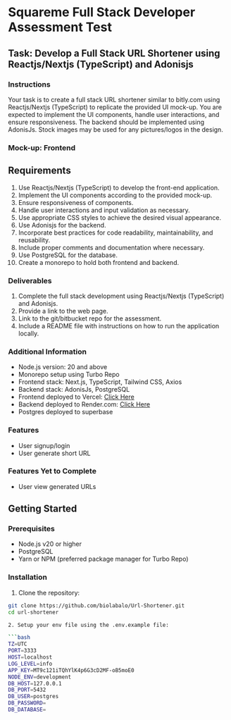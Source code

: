 # Squareme Full Stack Developer Assessment Test

## Task: Develop a Full Stack URL Shortener using Reactjs/Nextjs (TypeScript) and Adonisjs

### Instructions

Your task is to create a full stack URL shortener similar to bitly.com using Reactjs/Nextjs (TypeScript) to replicate the provided UI mock-up. You are expected to implement the UI components, handle user interactions, and ensure responsiveness. The backend should be implemented using AdonisJs. Stock images may be used for any pictures/logos in the design.

### Mock-up: Frontend

## Requirements

1. Use Reactjs/Nextjs (TypeScript) to develop the front-end application.
2. Implement the UI components according to the provided mock-up.
3. Ensure responsiveness of components.
4. Handle user interactions and input validation as necessary.
5. Use appropriate CSS styles to achieve the desired visual appearance.
6. Use Adonisjs for the backend.
7. Incorporate best practices for code readability, maintainability, and reusability.
8. Include proper comments and documentation where necessary.
9. Use PostgreSQL for the database.
10. Create a monorepo to hold both frontend and backend.

### Deliverables

1. Complete the full stack development using Reactjs/Nextjs (TypeScript) and Adonisjs.
2. Provide a link to the web page.
3. Link to the git/bitbucket repo for the assessment.
4. Include a README file with instructions on how to run the application locally.

### Additional Information

- Node.js version: 20 and above
- Monorepo setup using Turbo Repo
- Frontend stack: Next.js, TypeScript, Tailwind CSS, Axios
- Backend stack: AdonisJs, PostgreSQL
- Frontend deployed to Vercel: [Click Here](#)
- Backend deployed to Render.com: [Click Here](https://url-shortener-959j.onrender.com)
- Postgres deployed to superbase 
### Features

- User signup/login
- User generate short URL

### Features Yet to Complete

- User view generated URLs

## Getting Started

### Prerequisites

- Node.js v20 or higher
- PostgreSQL
- Yarn or NPM (preferred package manager for Turbo Repo)

### Installation

1. Clone the repository:

```bash
git clone https://github.com/biolabalo/Url-Shortener.git
cd url-shortener

2. Setup your env file using the .env.example file:

```bash
TZ=UTC
PORT=3333
HOST=localhost
LOG_LEVEL=info
APP_KEY=MT9c121iTQhYlK4p6G3cD2MF-oB5moE0
NODE_ENV=development
DB_HOST=127.0.0.1
DB_PORT=5432
DB_USER=postgres
DB_PASSWORD=
DB_DATABASE=